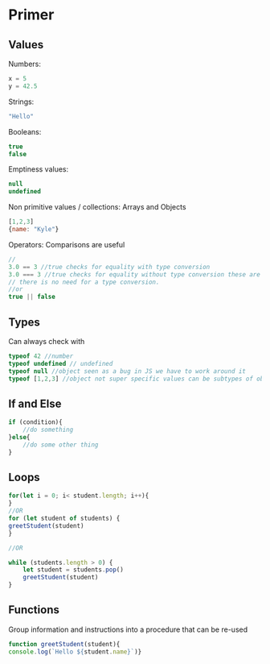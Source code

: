 # Primer
## Values
Numbers:
```js
x = 5
y = 42.5
```
Strings:
```js
"Hello"
```
Booleans:
```js
true
false
```
Emptiness values:
```js
null
undefined 
```

Non primitive values / collections:
Arrays and Objects
```js
[1,2,3]
{name: "Kyle"}
```

Operators:
Comparisons are useful
```js
// 
3.0 == 3 //true checks for equality with type conversion
3.0 === 3 //true checks for equality without type conversion these are both numbers so
// there is no need for a type conversion.
//or 
true || false
```

## Types
Can always check with
```js
typeof 42 //number
typeof undefined // undefined
typeof null //object seen as a bug in JS we have to work around it
typeof [1,2,3] //object not super specific values can be subtypes of object type
```

## If and Else
```js
if (condition){
    //do something
}else{
    //do some other thing
}
```

## Loops
```js
for(let i = 0; i< student.length; i++){
}
//OR
for (let student of students) {
greetStudent(student)
}

//OR 

while (students.length > 0) {
    let student = students.pop()
    greetStudent(student)
}
```

## Functions
Group information and instructions into a procedure that can be re-used
```js
function greetStudent(student){
console.log(`Hello ${student.name}`)}
```









